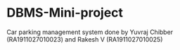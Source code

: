 # DBMS-Mini-project
Car parking management system done by Yuvraj Chibber (RA1911027010023) and Rakesh V (RA1911027010025)
